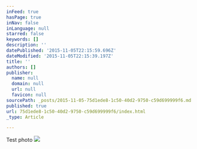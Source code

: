 ```yaml
---
inFeed: true
hasPage: true
inNav: false
inLanguage: null
starred: false
keywords: []
description: ''
datePublished: '2015-11-05T22:15:59.696Z'
dateModified: '2015-11-05T22:15:39.197Z'
title: ''
authors: []
publisher:
  name: null
  domain: null
  url: null
  favicon: null
sourcePath: _posts/2015-11-05-75d1ede8-1c50-40d2-9750-c59d699999f6.md
published: true
url: 75d1ede8-1c50-40d2-9750-c59d699999f6/index.html
_type: Article

---
```

Test photo
![](https://the-grid-user-content.s3-us-west-2.amazonaws.com/1d777784-e86a-44b7-9f41-b6c2f7f203ac.jpg)